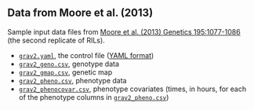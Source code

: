 ## Data from Moore et al. (2013)

Sample input data files from 
[Moore et al. (2013) Genetics 195:1077-1086](http://www.genetics.org/content/195/3/1077.abstract)
(the second replicate of RILs).

- [`grav2.yaml`](grav2.yaml), the control file ([YAML format](http://www.yaml.org/))
- [`grav2_geno.csv`](grav2_geno.csv), genotype data
- [`grav2_gmap.csv`](grav2_gmap.csv), genetic map
- [`grav2_pheno.csv`](grav2_pheno.csv), phenotype data
- [`grav2_phenocovar.csv`](grav2_phenocovar.csv), phenotype covariates
  (times, in hours, for each of the phenotype columns in [`grav2_pheno.csv`](grav2_pheno.csv))
